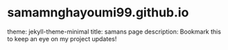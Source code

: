 # samamnghayoumi99.github.io
theme: jekyll-theme-minimal
title: samans page
description: Bookmark this to keep an eye on my project updates!
